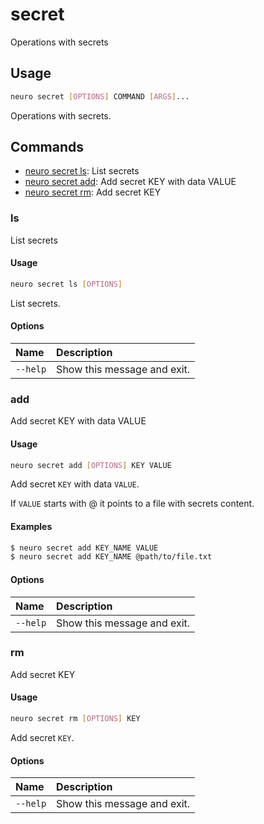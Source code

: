 # secret

Operations with secrets

## Usage

```bash
neuro secret [OPTIONS] COMMAND [ARGS]...
```

Operations with secrets.

## Commands

* [neuro secret ls](secret.md#ls): List secrets
* [neuro secret add](secret.md#add): Add secret KEY with data VALUE
* [neuro secret rm](secret.md#rm): Add secret KEY

### ls

List secrets

#### Usage

```bash
neuro secret ls [OPTIONS]
```

List secrets.

#### Options

| Name | Description |
| :--- | :--- |
| `--help` | Show this message and exit. |

### add

Add secret KEY with data VALUE

#### Usage

```bash
neuro secret add [OPTIONS] KEY VALUE
```

Add secret `KEY` with data `VALUE`.

If `VALUE` starts with @ it points to a file with secrets content.

#### Examples

```bash
$ neuro secret add KEY_NAME VALUE
$ neuro secret add KEY_NAME @path/to/file.txt
```

#### Options

| Name | Description |
| :--- | :--- |
| `--help` | Show this message and exit. |

### rm

Add secret KEY

#### Usage

```bash
neuro secret rm [OPTIONS] KEY
```

Add secret `KEY`.

#### Options

| Name | Description |
| :--- | :--- |
| `--help` | Show this message and exit. |

